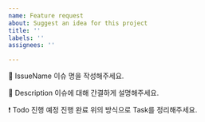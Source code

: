 ```yaml
---
name: Feature request
about: Suggest an idea for this project
title: ''
labels: ''
assignees: ''

---
```


💼 IssueName
이슈 명을 작성해주세요.

📝 Description
이슈에 대해 간결하게 설명해주세요.

❗️ Todo
 진행 예정
 진행 완료
위의 방식으로 Task를 정리해주세요.
